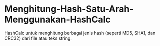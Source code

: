 # Menghitung-Hash-Satu-Arah-Menggunakan-HashCalc
 HashCalc untuk menghitung berbagai jenis hash (seperti MD5, SHA1, dan CRC32) dari file atau teks string.
